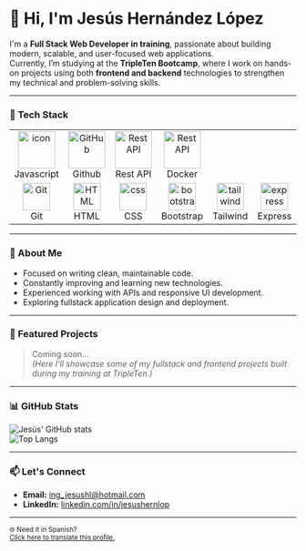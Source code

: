 # 👋 Hi, I'm Jesús Hernández López  

I'm a **Full Stack Web Developer in training**, passionate about building modern, scalable, and user-focused web applications.  
Currently, I’m studying at the **TripleTen Bootcamp**, where I work on hands-on projects using both **frontend and backend** technologies to strengthen my technical and problem-solving skills.

---

### 🧠 Tech Stack
<table>
  <tr>    
    <td align="center" width="96">
        <img src="https://techstack-generator.vercel.app/js-icon.svg" alt="icon" width="65" height="65" />
      <br>Javascript
    </td>
    <td align="center" width="96">
        <img src="https://techstack-generator.vercel.app/github-icon.svg" width="65" height="65" alt="GitHub" />
      <br>Github
    </td>
          <td align="center" width="96">
        <img src="https://techstack-generator.vercel.app/restapi-icon.svg" width="65" height="65" alt="Rest API" />
      <br>Rest API
    </td>
          <td align="center" width="96">
        <img src="https://techstack-generator.vercel.app/docker-icon.svg" width="65" height="65" alt="Rest API" />
      <br>Docker
    </td>    
  </tr>
  <tr>
    <td align="center" width="96">
        <img src="https://skillicons.dev/icons?i=git" width="48" height="48" alt="Git" />
      <br>Git
    </td>   
    <td align="center"  width="96">
        <img src="https://skillicons.dev/icons?i=html" width="48" height="48" alt="HTML" />
      <br>HTML
    </td>
    <td align="center" width="96">
        <img src="https://skillicons.dev/icons?i=css" width="48" height="48" alt="css" />
      <br>CSS
    </td>
    <td align="center"  width="96">
        <img src="https://skillicons.dev/icons?i=bootstrap" width="48" height="48" alt="bootstrap" />
      <br>Bootstrap
    </td>
    <td align="center" width="96">
        <img src="https://skillicons.dev/icons?i=tailwind" width="48" height="48" alt="tailwind" />
      <br>Tailwind
    </td> 
    <td align="center" width="96">
        <img src="https://skillicons.dev/icons?i=express" width="48" height="48" alt="express" />
      <br>Express
    </td> 

        
  </tr> 
 
</table>





---

### 🚀 About Me  
- Focused on writing clean, maintainable code.  
- Constantly improving and learning new technologies.  
- Experienced working with APIs and responsive UI development.  
- Exploring fullstack application design and deployment.  

---

### 🧩 Featured Projects  
> Coming soon...  
> *(Here I’ll showcase some of my fullstack and frontend projects built during my training at TripleTen.)*

---

### 📊 GitHub Stats  
![Jesús' GitHub stats](https://github-readme-stats.vercel.app/api?username=ingJesuss&show_icons=true&theme=transparent&hide_border=true)  
![Top Langs](https://github-readme-stats.vercel.app/api/top-langs/?username=ingJesuss&layout=compact&theme=transparent&hide_border=true)

---

### 📫 Let's Connect  
- **Email:** [ing_jesushl@hotmail.com](mailto:ing_jesushl@hotmail.com)  
- **LinkedIn:** [linkedin.com/in/jesushernlop](https://www.linkedin.com/in/jesushernlop/)  

---

<sub>🌐 Need it in Spanish?  
[Click here to translate this profile.](https://translate.google.com/translate?hl=es&sl=en&u=https://github.com/ingJesuss)</sub>
